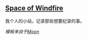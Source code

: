 ## [Space of Windfire](http://windfire007.com)

我个人的小站，记录那些想要纪录的事。

*模板来自于*[*Moon*](http://taylantatli.github.io/Moon/)